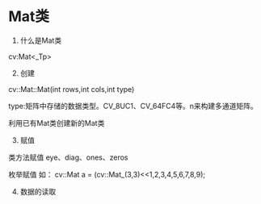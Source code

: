 # Mat类

1. 什么是Mat类

cv:Mat<_Tp>

2. 创建

cv::Mat::Mat(int rows,int cols,int type)

type:矩阵中存储的数据类型。CV_8UC1、CV_64FC4等。n来构建多通道矩阵。

利用已有Mat类创建新的Mat类

3. 赋值

类方法赋值 eye、diag、ones、zeros

枚举赋值
如： cv::Mat a = (cv::Mat_<int>(3,3)<<1,2,3,4,5,6,7,8,9);

4. 数据的读取



